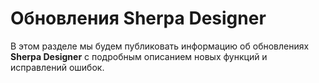 # Обновления Sherpa Designer

В этом разделе мы будем публиковать информацию об обновлениях **Sherpa Designer** с подробным описанием новых функций и исправлений ошибок.
